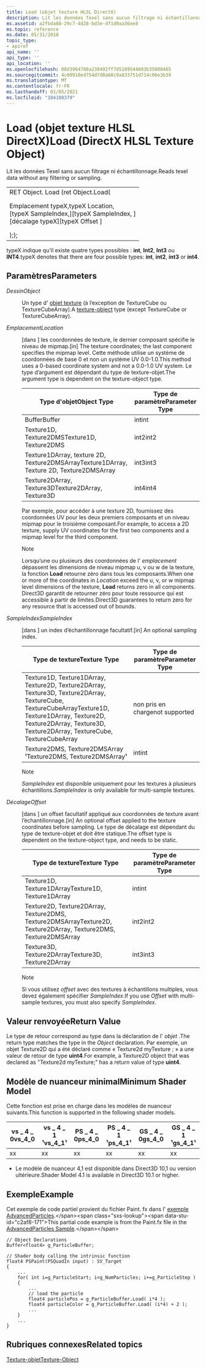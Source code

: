 ```yaml
---
title: Load (objet texture HLSL DirectX)
description: Lit les données Texel sans aucun filtrage ni échantillonnage.
ms.assetid: a2fbda88-29c7-4d28-bd3e-df1d9aa36ee8
ms.topic: reference
ms.date: 05/31/2018
topic_type:
- apiref
api_name: ''
api_type: ''
api_location: ''
ms.openlocfilehash: 08d3964788a238492ff7d5189544603b35808465
ms.sourcegitcommit: 4c00910ed754d7d0a68c9a833751d714c06e3b39
ms.translationtype: MT
ms.contentlocale: fr-FR
ms.lasthandoff: 01/05/2021
ms.locfileid: "104108379"
---
```

# <a name="load-directx-hlsl-texture-object"></a><span data-ttu-id="c2af8-103">Load (objet texture HLSL DirectX)</span><span class="sxs-lookup"><span data-stu-id="c2af8-103">Load (DirectX HLSL Texture Object)</span></span>

<span data-ttu-id="c2af8-104">Lit les données Texel sans aucun filtrage ni échantillonnage.</span><span class="sxs-lookup"><span data-stu-id="c2af8-104">Reads texel data without any filtering or sampling.</span></span>



<table>
<tbody>
<tr class="odd">
<td><span data-ttu-id="c2af8-105">RET Object. Load (</span><span class="sxs-lookup"><span data-stu-id="c2af8-105">ret Object.Load(</span></span><dl> <span data-ttu-id="c2af8-106">Emplacement typeX,</span><span class="sxs-lookup"><span data-stu-id="c2af8-106">typeX Location,</span></span><br />
<span data-ttu-id="c2af8-107">[typeX SampleIndex,]</span><span class="sxs-lookup"><span data-stu-id="c2af8-107">[typeX SampleIndex, ]</span></span><br />
<span data-ttu-id="c2af8-108">[décalage typeX]</span><span class="sxs-lookup"><span data-stu-id="c2af8-108">[typeX Offset ]</span></span><br />
</dl><span data-ttu-id="c2af8-109">);</span><span class="sxs-lookup"><span data-stu-id="c2af8-109">);</span></span></td>
</tr>
</tbody>
</table>

<span data-ttu-id="c2af8-110">typeX indique qu’il existe quatre types possibles : **int**, **Int2**, **Int3** ou **INT4**.</span><span class="sxs-lookup"><span data-stu-id="c2af8-110">typeX denotes that there are four possible types: **int**, **int2**, **int3** or **int4**.</span></span>

 

## <a name="parameters"></a><span data-ttu-id="c2af8-111">Paramètres</span><span class="sxs-lookup"><span data-stu-id="c2af8-111">Parameters</span></span>

<dl> <dt>

<span data-ttu-id="c2af8-112"><span id="Object"></span><span id="object"></span><span id="OBJECT"></span>*Dessin*</span><span class="sxs-lookup"><span data-stu-id="c2af8-112"><span id="Object"></span><span id="object"></span><span id="OBJECT"></span>*Object*</span></span>
</dt> <dd>

<span data-ttu-id="c2af8-113">Un type d' [objet texture](dx-graphics-hlsl-to-type.md) (à l’exception de TextureCube ou TextureCubeArray).</span><span class="sxs-lookup"><span data-stu-id="c2af8-113">A [texture-object](dx-graphics-hlsl-to-type.md) type (except TextureCube or TextureCubeArray).</span></span>

</dd> <dt>

<span data-ttu-id="c2af8-114"><span id="Location"></span><span id="location"></span><span id="LOCATION"></span>*Emplacement*</span><span class="sxs-lookup"><span data-stu-id="c2af8-114"><span id="Location"></span><span id="location"></span><span id="LOCATION"></span>*Location*</span></span>
</dt> <dd>

<span data-ttu-id="c2af8-115">\[dans \] les coordonnées de texture, le dernier composant spécifie le niveau de mipmap.</span><span class="sxs-lookup"><span data-stu-id="c2af8-115">\[in\] The texture coordinates; the last component specifies the mipmap level.</span></span> <span data-ttu-id="c2af8-116">Cette méthode utilise un système de coordonnées de base 0 et non un système UV 0.0-1.0.</span><span class="sxs-lookup"><span data-stu-id="c2af8-116">This method uses a 0-based coordinate system and not a 0.0-1.0 UV system.</span></span> <span data-ttu-id="c2af8-117">Le type d’argument est dépendant du type de texture-objet.</span><span class="sxs-lookup"><span data-stu-id="c2af8-117">The argument type is dependent on the texture-object type.</span></span>



| <span data-ttu-id="c2af8-118">Type d'objet</span><span class="sxs-lookup"><span data-stu-id="c2af8-118">Object Type</span></span>                                  | <span data-ttu-id="c2af8-119">Type de paramètre</span><span class="sxs-lookup"><span data-stu-id="c2af8-119">Parameter Type</span></span> |
|----------------------------------------------|----------------|
| <span data-ttu-id="c2af8-120">Buffer</span><span class="sxs-lookup"><span data-stu-id="c2af8-120">Buffer</span></span>                                       | <span data-ttu-id="c2af8-121">int</span><span class="sxs-lookup"><span data-stu-id="c2af8-121">int</span></span>            |
| <span data-ttu-id="c2af8-122">Texture1D, Texture2DMS</span><span class="sxs-lookup"><span data-stu-id="c2af8-122">Texture1D, Texture2DMS</span></span>                       | <span data-ttu-id="c2af8-123">int2</span><span class="sxs-lookup"><span data-stu-id="c2af8-123">int2</span></span>           |
| <span data-ttu-id="c2af8-124">Texture1DArray, texture 2D, Texture2DMSArray</span><span class="sxs-lookup"><span data-stu-id="c2af8-124">Texture1DArray, Texture 2D, Texture2DMSArray</span></span> | <span data-ttu-id="c2af8-125">int3</span><span class="sxs-lookup"><span data-stu-id="c2af8-125">int3</span></span>           |
| <span data-ttu-id="c2af8-126">Texture2DArray, Texture3D</span><span class="sxs-lookup"><span data-stu-id="c2af8-126">Texture2DArray, Texture3D</span></span>                    | <span data-ttu-id="c2af8-127">int4</span><span class="sxs-lookup"><span data-stu-id="c2af8-127">int4</span></span>           |



 

<span data-ttu-id="c2af8-128">Par exemple, pour accéder à une texture 2D, fournissez des coordonnées UV pour les deux premiers composants et un niveau mipmap pour le troisième composant.</span><span class="sxs-lookup"><span data-stu-id="c2af8-128">For example, to access a 2D texture, supply UV coordinates for the first two components and a mipmap level for the third component.</span></span>

> [!Note]  
> <span data-ttu-id="c2af8-129">Lorsqu’une ou plusieurs des coordonnées de l' *emplacement* dépassent les dimensions de niveau mipmap u, v ou w de la texture, la fonction **Load** retourne zéro dans tous les composants.</span><span class="sxs-lookup"><span data-stu-id="c2af8-129">When one or more of the coordinates in *Location* exceed the u, v, or w mipmap level dimensions of the texture, **Load** returns zero in all components.</span></span> <span data-ttu-id="c2af8-130">Direct3D garantit de retourner zéro pour toute ressource qui est accessible à partir de limites.</span><span class="sxs-lookup"><span data-stu-id="c2af8-130">Direct3D guarantees to return zero for any resource that is accessed out of bounds.</span></span>

 

</dd> <dt>

<span data-ttu-id="c2af8-131"><span id="SampleIndex"></span><span id="sampleindex"></span><span id="SAMPLEINDEX"></span>*SampleIndex*</span><span class="sxs-lookup"><span data-stu-id="c2af8-131"><span id="SampleIndex"></span><span id="sampleindex"></span><span id="SAMPLEINDEX"></span>*SampleIndex*</span></span>
</dt> <dd>

<span data-ttu-id="c2af8-132">\[dans \] un index d’échantillonnage facultatif.</span><span class="sxs-lookup"><span data-stu-id="c2af8-132">\[in\] An optional sampling index.</span></span>



| <span data-ttu-id="c2af8-133">Type de texture</span><span class="sxs-lookup"><span data-stu-id="c2af8-133">Texture Type</span></span>                                                                                                   | <span data-ttu-id="c2af8-134">Type de paramètre</span><span class="sxs-lookup"><span data-stu-id="c2af8-134">Parameter Type</span></span> |
|----------------------------------------------------------------------------------------------------------------|----------------|
| <span data-ttu-id="c2af8-135">Texture1D, Texture1DArray, Texture2D, Texture2DArray, Texture3D, Texture2DArray, TextureCube, TextureCubeArray</span><span class="sxs-lookup"><span data-stu-id="c2af8-135">Texture1D, Texture1DArray, Texture2D, Texture2DArray, Texture3D, Texture2DArray, TextureCube, TextureCubeArray</span></span> | <span data-ttu-id="c2af8-136">non pris en charge</span><span class="sxs-lookup"><span data-stu-id="c2af8-136">not supported</span></span>  |
| <span data-ttu-id="c2af8-137">Texture2DMS, Texture2DMSArray ¹</span><span class="sxs-lookup"><span data-stu-id="c2af8-137">Texture2DMS, Texture2DMSArray¹</span></span>                                                                                 | <span data-ttu-id="c2af8-138">int</span><span class="sxs-lookup"><span data-stu-id="c2af8-138">int</span></span>            |



 

> [!Note]  
> <span data-ttu-id="c2af8-139">*SampleIndex* est disponible uniquement pour les textures à plusieurs échantillons.</span><span class="sxs-lookup"><span data-stu-id="c2af8-139">*SampleIndex* is only available for multi-sample textures.</span></span>

 

</dd> <dt>

<span data-ttu-id="c2af8-140"><span id="Offset"></span><span id="offset"></span><span id="OFFSET"></span>*Décalage*</span><span class="sxs-lookup"><span data-stu-id="c2af8-140"><span id="Offset"></span><span id="offset"></span><span id="OFFSET"></span>*Offset*</span></span>
</dt> <dd>

<span data-ttu-id="c2af8-141">\[dans \] un offset facultatif appliqué aux coordonnées de texture avant l’échantillonnage.</span><span class="sxs-lookup"><span data-stu-id="c2af8-141">\[in\] An optional offset applied to the texture coordinates before sampling.</span></span> <span data-ttu-id="c2af8-142">Le type de décalage est dépendant du type de texture-objet et doit être statique.</span><span class="sxs-lookup"><span data-stu-id="c2af8-142">The offset type is dependent on the texture-object type, and needs to be static.</span></span>



| <span data-ttu-id="c2af8-143">Type de texture</span><span class="sxs-lookup"><span data-stu-id="c2af8-143">Texture Type</span></span>                                             | <span data-ttu-id="c2af8-144">Type de paramètre</span><span class="sxs-lookup"><span data-stu-id="c2af8-144">Parameter Type</span></span> |
|----------------------------------------------------------|----------------|
| <span data-ttu-id="c2af8-145">Texture1D, Texture1DArray</span><span class="sxs-lookup"><span data-stu-id="c2af8-145">Texture1D, Texture1DArray</span></span>                                | <span data-ttu-id="c2af8-146">int</span><span class="sxs-lookup"><span data-stu-id="c2af8-146">int</span></span>            |
| <span data-ttu-id="c2af8-147">Texture2D, Texture2DArray, Texture2DMS, Texture2DMSArray</span><span class="sxs-lookup"><span data-stu-id="c2af8-147">Texture2D, Texture2DArray, Texture2DMS, Texture2DMSArray</span></span> | <span data-ttu-id="c2af8-148">int2</span><span class="sxs-lookup"><span data-stu-id="c2af8-148">int2</span></span>           |
| <span data-ttu-id="c2af8-149">Texture3D, Texture2DArray</span><span class="sxs-lookup"><span data-stu-id="c2af8-149">Texture3D, Texture2DArray</span></span>                                | <span data-ttu-id="c2af8-150">int3</span><span class="sxs-lookup"><span data-stu-id="c2af8-150">int3</span></span>           |



 

> [!Note]  
> <span data-ttu-id="c2af8-151">Si vous utilisez *offset* avec des textures à échantillons multiples, vous devez également spécifier *SampleIndex*.</span><span class="sxs-lookup"><span data-stu-id="c2af8-151">If you use *Offset* with multi-sample textures, you must also specify *SampleIndex*.</span></span>

 

</dd> </dl>

## <a name="return-value"></a><span data-ttu-id="c2af8-152">Valeur renvoyée</span><span class="sxs-lookup"><span data-stu-id="c2af8-152">Return Value</span></span>

<span data-ttu-id="c2af8-153">Le type de retour correspond au type dans la déclaration de l' *objet* .</span><span class="sxs-lookup"><span data-stu-id="c2af8-153">The return type matches the type in the *Object* declaration.</span></span> <span data-ttu-id="c2af8-154">Par exemple, un objet Texture2D qui a été déclaré comme « Texture2d <uint4> myTexture ; » a une valeur de retour de type **uint4**.</span><span class="sxs-lookup"><span data-stu-id="c2af8-154">For example, a Texture2D object that was declared as "Texture2d<uint4> myTexture;" has a return value of type **uint4**.</span></span>

## <a name="minimum-shader-model"></a><span data-ttu-id="c2af8-155">Modèle de nuanceur minimal</span><span class="sxs-lookup"><span data-stu-id="c2af8-155">Minimum Shader Model</span></span>

<span data-ttu-id="c2af8-156">Cette fonction est prise en charge dans les modèles de nuanceur suivants.</span><span class="sxs-lookup"><span data-stu-id="c2af8-156">This function is supported in the following shader models.</span></span>



| <span data-ttu-id="c2af8-157">vs \_ 4 \_ 0</span><span class="sxs-lookup"><span data-stu-id="c2af8-157">vs\_4\_0</span></span> | <span data-ttu-id="c2af8-158">vs \_ 4 \_ 1 ¹</span><span class="sxs-lookup"><span data-stu-id="c2af8-158">vs\_4\_1¹</span></span> | <span data-ttu-id="c2af8-159">PS \_ 4 \_ 0</span><span class="sxs-lookup"><span data-stu-id="c2af8-159">ps\_4\_0</span></span> | <span data-ttu-id="c2af8-160">PS \_ 4 \_ 1 ¹</span><span class="sxs-lookup"><span data-stu-id="c2af8-160">ps\_4\_1¹</span></span> | <span data-ttu-id="c2af8-161">GS \_ 4 \_ 0</span><span class="sxs-lookup"><span data-stu-id="c2af8-161">gs\_4\_0</span></span> | <span data-ttu-id="c2af8-162">GS \_ 4 \_ 1 ¹</span><span class="sxs-lookup"><span data-stu-id="c2af8-162">gs\_4\_1¹</span></span> |
|----------|-----------|----------|-----------|----------|-----------|
| <span data-ttu-id="c2af8-163">x</span><span class="sxs-lookup"><span data-stu-id="c2af8-163">x</span></span>        | <span data-ttu-id="c2af8-164">x</span><span class="sxs-lookup"><span data-stu-id="c2af8-164">x</span></span>         | <span data-ttu-id="c2af8-165">x</span><span class="sxs-lookup"><span data-stu-id="c2af8-165">x</span></span>        | <span data-ttu-id="c2af8-166">x</span><span class="sxs-lookup"><span data-stu-id="c2af8-166">x</span></span>         | <span data-ttu-id="c2af8-167">x</span><span class="sxs-lookup"><span data-stu-id="c2af8-167">x</span></span>        | <span data-ttu-id="c2af8-168">x</span><span class="sxs-lookup"><span data-stu-id="c2af8-168">x</span></span>         |



 

-   <span data-ttu-id="c2af8-169">Le modèle de nuanceur 4,1 est disponible dans Direct3D 10,1 ou version ultérieure.</span><span class="sxs-lookup"><span data-stu-id="c2af8-169">Shader Model 4.1 is available in Direct3D 10.1 or higher.</span></span>

## <a name="example"></a><span data-ttu-id="c2af8-170">Exemple</span><span class="sxs-lookup"><span data-stu-id="c2af8-170">Example</span></span>

<span data-ttu-id="c2af8-171">Cet exemple de code partiel provient du fichier Paint. fx dans l' [exemple AdvancedParticles](https://msdn.microsoft.com/library/Ee416394(v=VS.85).aspx).</span><span class="sxs-lookup"><span data-stu-id="c2af8-171">This partial code example is from the Paint.fx file in the [AdvancedParticles Sample](https://msdn.microsoft.com/library/Ee416394(v=VS.85).aspx).</span></span>


```
// Object Declarations
Buffer<float4> g_ParticleBuffer;

// Shader body calling the intrinsic function
float4 PSPaint(PSQuadIn input) : SV_Target
{       
    ... 
    for( int i=g_ParticleStart; i<g_NumParticles; i+=g_ParticleStep )
    {
        ... 
        // load the particle
        float4 particlePos = g_ParticleBuffer.Load( i*4 );
        float4 particleColor = g_ParticleBuffer.Load( (i*4) + 2 );
        ...     
    }
    ...
}   
```



## <a name="related-topics"></a><span data-ttu-id="c2af8-172">Rubriques connexes</span><span class="sxs-lookup"><span data-stu-id="c2af8-172">Related topics</span></span>

<dl> <dt>

[<span data-ttu-id="c2af8-173">Texture-objet</span><span class="sxs-lookup"><span data-stu-id="c2af8-173">Texture-Object</span></span>](dx-graphics-hlsl-to-type.md)
</dt> </dl>

 

 




